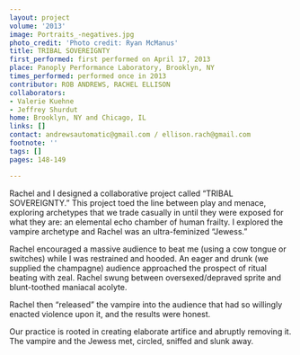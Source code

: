 ```yaml
---
layout: project
volume: '2013'
image: Portraits_-negatives.jpg
photo_credit: 'Photo credit: Ryan McManus'
title: TRIBAL SOVEREIGNTY
first_performed: first performed on April 17, 2013
place: Panoply Performance Laboratory, Brooklyn, NY
times_performed: performed once in 2013
contributor: ROB ANDREWS, RACHEL ELLISON
collaborators:
- Valerie Kuehne
- Jeffrey Shurdut
home: Brooklyn, NY and Chicago, IL
links: []
contact: andrewsautomatic@gmail.com / ellison.rach@gmail.com
footnote: ''
tags: []
pages: 148-149

---
```


Rachel and I designed a collaborative project called “TRIBAL SOVEREIGNTY.” This project toed the line between play and menace, exploring archetypes that we trade casually in until they were exposed for what they are: an elemental echo chamber of human frailty. I explored the vampire archetype and Rachel was an ultra-feminized “Jewess.”

Rachel encouraged a massive audience to beat me (using a cow tongue or switches) while I was restrained and hooded. An eager and drunk (we supplied the champagne) audience approached the prospect of ritual beating with zeal. Rachel swung between oversexed/depraved sprite and blunt-toothed maniacal acolyte.

Rachel then “released” the vampire into the audience that had so willingly enacted violence upon it, and the results were honest.

Our practice is rooted in creating elaborate artifice and abruptly removing it. The vampire and the Jewess met, circled, sniffed and slunk away.
